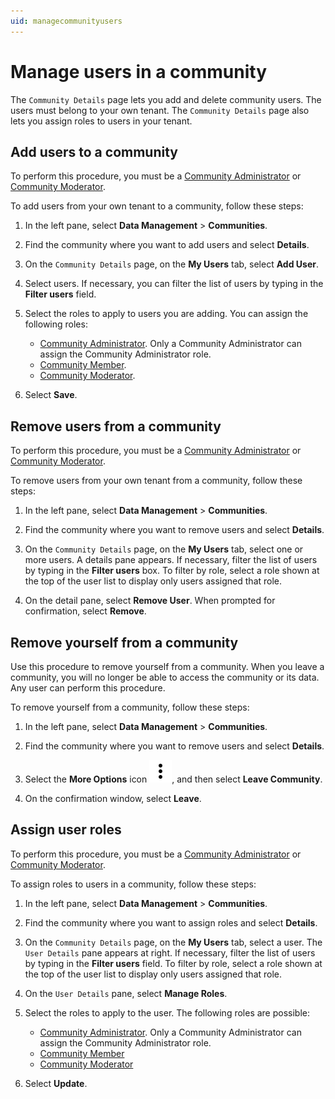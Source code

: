 ```yaml
---
uid: managecommunityusers
---
```


# Manage users in a community

The `Community Details` page lets you add and delete community users. The users must belong to your own tenant. The `Community Details` page also lets you assign roles to users in your tenant.

## Add users to a community

To perform this procedure, you must be a [Community Administrator](xref:communityroles#community-administrator) or [Community Moderator](xref:communityroles#community-moderator).

To add users from your own tenant to a community, follow these steps:

1. In the left pane, select **Data Management** > **Communities**.

1. Find the community where you want to add users and select **Details**.

1. On the `Community Details` page, on the **My Users** tab, select **Add User**.

1. Select users. If necessary, you can filter the list of users by typing in the **Filter users** field.

1. Select the roles to apply to users you are adding. You can assign the following roles:

   - [Community Administrator](xref:communityroles#community-administrator). Only a Community Administrator can assign the Community Administrator role.
   - [Community Member](xref:communityroles#community-member).
   - [Community Moderator](xref:communityroles#community-moderator). 

1. Select **Save**.

## Remove users from a community

To perform this procedure, you must be a [Community Administrator](xref:communityroles#community-administrator) or [Community Moderator](xref:communityroles#community-moderator).

To remove users from your own tenant from a community, follow these steps:

1. In the left pane, select **Data Management** > **Communities**.

1. Find the community where you want to remove users and select **Details**.

1. On the `Community Details` page, on the **My Users** tab, select one or more users. A details pane appears. If necessary, filter the list of users by typing in the **Filter users** box. To filter by role, select a role shown at the top of the user list to display only users assigned that role.

1. On the detail pane, select **Remove User**. When prompted for confirmation, select **Remove**.

## Remove yourself from a community

Use this procedure to remove yourself from a community. When you leave a community, you will no longer be able to access the community or its data. Any user can perform this procedure.

To remove yourself from a community, follow these steps:

1. In the left pane, select **Data Management** > **Communities**.

1. Find the community where you want to remove users and select **Details**.

1. Select the **More Options** icon ![More Options](../_icons/default/dots-vertical.svg), and then select **Leave Community**.

1. On the confirmation window, select **Leave**.

## Assign user roles

To perform this procedure, you must be a [Community Administrator](xref:communityroles#community-administrator) or [Community Moderator](xref:communityroles#community-moderator).

To assign roles to users in a community, follow these steps:

1. In the left pane, select **Data Management** > **Communities**.

1. Find the community where you want to assign roles and select **Details**.

1. On the `Community Details` page, on the **My Users** tab, select a user. The `User Details` pane appears at right. If necessary, filter the list of users by typing in the **Filter users** field. To filter by role, select a role shown at the top of the user list to display only users assigned that role.

1. On the `User Details` pane, select **Manage Roles**.

1. Select the roles to apply to the user. The following roles are possible:

   - [Community Administrator](xref:communityroles#community-administrator). Only a Community Administrator can assign the Community Administrator role.
   - [Community Member](xref:communityroles#community-member)
   - [Community Moderator](xref:communityroles#community-moderator) 

1. Select **Update**.
